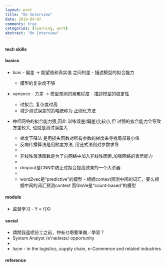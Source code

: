 ```yaml
---
layout: post
title: "On Interview"
date: 2019-04-07
comments: true
categories: [learning, work]
abstract: "On Interview"
---
```


#### tech skills 

#### basics 
* bias - 偏差 -> 期望值和真实值 之间的差 - 描述模型的拟合能力 
  - 模型的复杂度不够 

* variance - 方差 -> 模型预测的离散程度 - 描述模型的稳定性 
  - 过拟合, 复杂度过高 
  - 减少测试误差的策略统称为 正则化方法 

* 神经网络的拟合能力强,因此 训练误差(偏差)比较小,但 过强的拟合能力会导致方差较大, 也就是测试误差大
  - 梯度下降法 是用损失函数对所有参数的梯度来寻找局部最小值
  - 反向传播算法是用梯度方法, 用链式法则对参数求导 
  - 
  - 非线性激活函数是为了向网络中加入非线性因素,加强网络的表示能力 
  - 
  - dropout是CNN中防止过拟合提高效果的一个大杀器 
  - 
  - word2vec是“predictive”的模型 - 根据context预测中间的词汇，要么根据中间的词汇预测context 
  而GloVe是“count-based”的模型 

#### module 
* 监督学习 - Y = f(X) 

#### social  
  - 請問我返呢份工之前，仲有乜嘢要準備／學習？  
  - System Analyst /ə'næləsɪs/ opportunity 
  - 
  - lscm - in the logistics, supply chain, e-Commerce and related industries 

#### reference
